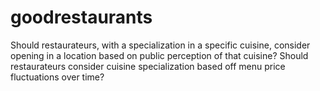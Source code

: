 # goodrestaurants
Should restaurateurs, with a specialization in a specific cuisine, consider opening in a location based on public perception of that cuisine?  Should restaurateurs consider cuisine specialization based off menu price fluctuations over time?  
